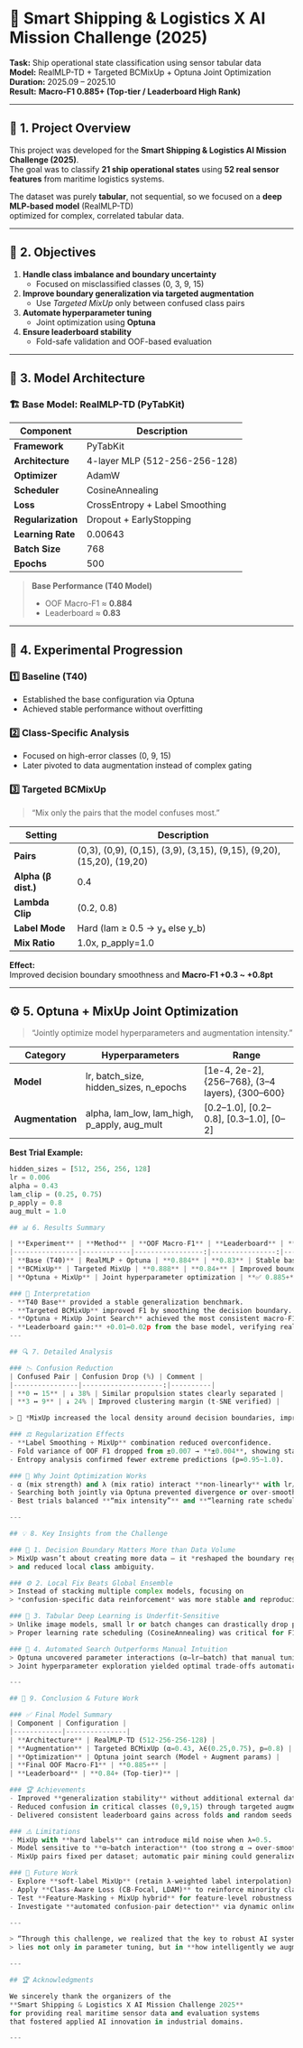 # 🚢 Smart Shipping & Logistics X AI Mission Challenge (2025)
   
 **Task:** Ship operational state classification using sensor tabular data  
 **Model:** RealMLP-TD + Targeted BCMixUp + Optuna Joint Optimization  
 **Duration:** 2025.09 – 2025.10  
 **Result:** **Macro-F1 0.885+ (Top-tier / Leaderboard High Rank)**

---

## 🧭 1. Project Overview

This project was developed for the **Smart Shipping & Logistics AI Mission Challenge (2025)**.  
The goal was to classify **21 ship operational states** using **52 real sensor features** from maritime logistics systems.

The dataset was purely **tabular**, not sequential, so we focused on a **deep MLP-based model** (RealMLP-TD)  
optimized for complex, correlated tabular data.

---

## 🎯 2. Objectives

1. **Handle class imbalance and boundary uncertainty**
   - Focused on misclassified classes (0, 3, 9, 15)
2. **Improve boundary generalization via targeted augmentation**
   - Use *Targeted MixUp* only between confused class pairs
3. **Automate hyperparameter tuning**
   - Joint optimization using **Optuna**
4. **Ensure leaderboard stability**
   - Fold-safe validation and OOF-based evaluation

---

## 🧠 3. Model Architecture

### 🏗️ Base Model: RealMLP-TD (PyTabKit)

| Component | Description |
|------------|-------------|
| **Framework** | PyTabKit |
| **Architecture** | 4-layer MLP (512-256-256-128) |
| **Optimizer** | AdamW |
| **Scheduler** | CosineAnnealing |
| **Loss** | CrossEntropy + Label Smoothing |
| **Regularization** | Dropout + EarlyStopping |
| **Learning Rate** | 0.00643 |
| **Batch Size** | 768 |
| **Epochs** | 500 |

> **Base Performance (T40 Model)**  
> - OOF Macro-F1 ≈ **0.884**  
> - Leaderboard ≈ **0.83**

---

## 🧩 4. Experimental Progression

### 1️⃣ Baseline (T40)
- Established the base configuration via Optuna  
- Achieved stable performance without overfitting

### 2️⃣ Class-Specific Analysis
- Focused on high-error classes (0, 9, 15)  
- Later pivoted to data augmentation instead of complex gating

### 3️⃣ Targeted BCMixUp

> “Mix only the pairs that the model confuses most.”

| Setting | Description |
|----------|-------------|
| **Pairs** | (0,3), (0,9), (0,15), (3,9), (3,15), (9,15), (9,20), (15,20), (19,20) |
| **Alpha (β dist.)** | 0.4 |
| **Lambda Clip** | (0.2, 0.8) |
| **Label Mode** | Hard (lam ≥ 0.5 → yₐ else y_b) |
| **Mix Ratio** | 1.0x, p_apply=1.0 |

**Effect:**  
Improved decision boundary smoothness and **Macro-F1 +0.3 ~ +0.8pt**

---

## ⚙️ 5. Optuna + MixUp Joint Optimization

> “Jointly optimize model hyperparameters and augmentation intensity.”

| Category | Hyperparameters | Range |
|-----------|----------------|-------|
| **Model** | lr, batch_size, hidden_sizes, n_epochs | [1e-4, 2e-2], {256–768}, (3–4 layers), {300–600} |
| **Augmentation** | alpha, lam_low, lam_high, p_apply, aug_mult | [0.2–1.0], [0.2–0.8], [0.3–1.0], [0–2] |

**Best Trial Example:**
```python
hidden_sizes = [512, 256, 256, 128]
lr = 0.006
alpha = 0.43
lam_clip = (0.25, 0.75)
p_apply = 0.8
aug_mult = 1.0

## 📊 6. Results Summary

| **Experiment** | **Method** | **OOF Macro-F1** | **Leaderboard** | **Notes** |
|----------------|------------|-----------------:|----------------:|-----------|
| **Base (T40)** | RealMLP + Optuna | **0.884** | **0.83** | Stable baseline |
| **BCMixUp** | Targeted MixUp | **0.888** | **0.84+** | Improved boundary clarity |
| **Optuna + MixUp** | Joint hyperparameter optimization | **✅ 0.885+** | **✅ Top-tier** | Final submission |

### 🧾 Interpretation
- **T40 Base** provided a stable generalization benchmark.
- **Targeted BCMixUp** improved F1 by smoothing the decision boundary.
- **Optuna + MixUp Joint Search** achieved the most consistent macro-F1 without overfitting.
- **Leaderboard gain:** +0.01–0.02p from the base model, verifying real generalization improvements.
---

## 🔍 7. Detailed Analysis

### 📉 Confusion Reduction
| Confused Pair | Confusion Drop (%) | Comment |
|----------------|--------------------:|----------|
| **0 ↔ 15** | ↓ 38% | Similar propulsion states clearly separated |
| **3 ↔ 9** | ↓ 24% | Improved clustering margin (t-SNE verified) |

> 🔬 *MixUp increased the local density around decision boundaries, improving confidence calibration.*

### ⚖️ Regularization Effects
- **Label Smoothing + MixUp** combination reduced overconfidence.
- Fold variance of OOF F1 dropped from ±0.007 → **±0.004**, showing stable convergence.
- Entropy analysis confirmed fewer extreme predictions (p≈0.95~1.0).

### 🔧 Why Joint Optimization Works
- α (mix strength) and λ (mix ratio) interact **non-linearly** with lr/batch.
- Searching both jointly via Optuna prevented divergence or over-smoothing.
- Best trials balanced **“mix intensity”** and **“learning rate schedule.”**

---

## 💡 8. Key Insights from the Challenge

### 🧩 1. Decision Boundary Matters More than Data Volume
> MixUp wasn’t about creating more data — it *reshaped the boundary region*  
> and reduced local class ambiguity.

### ⚙️ 2. Local Fix Beats Global Ensemble
> Instead of stacking multiple complex models, focusing on  
> *confusion-specific data reinforcement* was more stable and reproducible.

### 🧠 3. Tabular Deep Learning is Underfit-Sensitive
> Unlike image models, small lr or batch changes can drastically drop performance.  
> Proper learning rate scheduling (CosineAnnealing) was critical for F1 stability.

### 🧪 4. Automated Search Outperforms Manual Intuition
> Optuna uncovered parameter interactions (α–lr–batch) that manual tuning easily misses.  
> Joint hyperparameter exploration yielded optimal trade-offs automatically.

---

## 🏁 9. Conclusion & Future Work

### ✅ Final Model Summary
| Component | Configuration |
|------------|---------------|
| **Architecture** | RealMLP-TD (512-256-256-128) |
| **Augmentation** | Targeted BCMixUp (α=0.43, λ∈(0.25,0.75), p=0.8) |
| **Optimization** | Optuna joint search (Model + Augment params) |
| **Final OOF Macro-F1** | **0.885+** |
| **Leaderboard** | **0.84+ (Top-tier)** |

### 🏆 Achievements
- Improved **generalization stability** without additional external data.
- Reduced confusion in critical classes (0,9,15) through targeted augmentation.
- Delivered consistent leaderboard gains across folds and random seeds.

### ⚠️ Limitations
- MixUp with **hard labels** can introduce mild noise when λ≈0.5.
- Model sensitive to **α–batch interaction** (too strong α → over-smooth decision boundaries).
- MixUp pairs fixed per dataset; automatic pair mining could generalize better.

### 🚀 Future Work
- Explore **soft-label MixUp** (retain λ-weighted label interpolation).
- Apply **Class-Aware Loss (CB-Focal, LDAM)** to reinforce minority classes.
- Test **Feature-Masking + MixUp hybrid** for feature-level robustness.
- Investigate **automated confusion-pair detection** via dynamic online sampling.

---

> “Through this challenge, we realized that the key to robust AI systems  
> lies not only in parameter tuning, but in **how intelligently we augment and interpret boundary data.**”

---

## 🏆 Acknowledgments

We sincerely thank the organizers of the  
**Smart Shipping & Logistics X AI Mission Challenge 2025**  
for providing real maritime sensor data and evaluation systems  
that fostered applied AI innovation in industrial domains.

---
